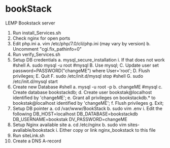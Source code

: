# bookStack
LEMP Bookstack server

1. Run install_Services.sh
2. Check nginx for open ports
3. Edit php.ini
  a. vim /etc/php/7.0/cli/php.ini (may vary by version)
  b. Uncomment "cgi.fix_pathinfo=0"
4. Run verify_Services.sh
5. Setup DB credentials
  a. mysql_secure_installation
    i. If that does not work
        #shell
      A. sudo mysql -u root
        #mysql
      B. Use mysql;
      C. Update user set password=PASSWORD("changeME") where User='root';
      D. Flush privileges;
      E. Quit
      F. sudo /etc/init.d/mysql stop #shell
      G. sudo /etc/init.d/mysql start
6. Create new Database
    #shell
  a. mysql -u root -p
  b. changeME
    #mysql
  c. Create database bookstackdb;
  d. Create user bookstak@localhost identified by 'changeME';
  e. Grant all privileges on bookstackdb.* to bookstak@localhost identified by 'changeME';
  f. Flush privileges
  g. Exit;
7. Setup DB pointer
  a. cd /var/www/BookStack
  b. sudo vim .env
    i. Edit the following
      DB_HOST=localhost
      DB_DATABASE=bookstackdb
      DB_USERNAME=bookstak
      DV_PASSWORD=changeME
8. Setup Nginx available site
  a. cd /etc/nginx
  b. sudo vim sites-avaliable/bookstack
    i. Either copy or link nginx_bookstack to this file
9. Run siteLink.sh
10. Create a DNS A-record
